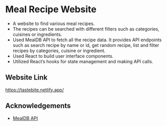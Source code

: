 
# Meal Recipe Website

* A website to find various meal recipes.
* The recipes can be searched with different filters such as categories, cuisines or ingredients.
* Used MealDB API to fetch all the recipe data. It provides API endpoints such as search recipe by name or id, get
random recipe, list and filter recipes by categories, cuisine or ingredient.
* Used React to build user interface components.
* Utilized React’s hooks for state management and making API calls.

## Website Link
https://tastebite.netlify.app/

## Acknowledgements
* [MealDB API](https://www.themealdb.com/api.php)
